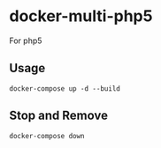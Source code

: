 # docker-multi-php5
For php5

## Usage
```
docker-compose up -d --build
```


## Stop and Remove
```
docker-compose down
```